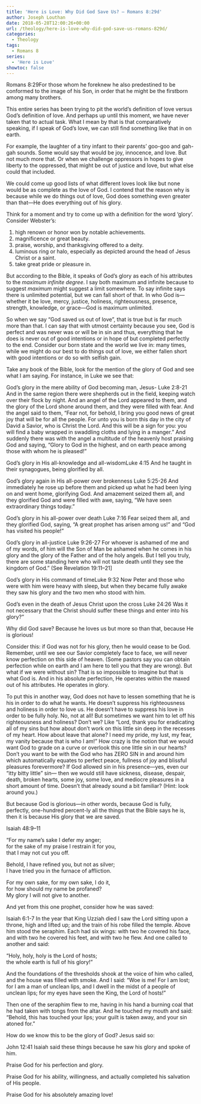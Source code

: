 ```yaml
---
title: 'Here is Love: Why Did God Save Us? – Romans 8:29d'
author: Joseph Louthan
date: 2018-05-28T12:00:26+00:00
url: /theology/here-is-love-why-did-god-save-us-romans-829d/
categories:
  - Theology
tags:
  - Romans 8
series:
  - 'Here is Love'
showtoc: false
---
```

Romans 8:29For those whom he foreknew he also predestined to be conformed to the image of his Son, in order that he might be the firstborn among many brothers. 

This entire series has been trying to pit the world’s definition of love versus God’s definition of love. And perhaps up until this moment, we have never taken that to actual task. What I mean by that is that comparatively speaking, if I speak of God’s love, we can still find something like that in on earth.

For example, the laughter of a tiny infant to their parents’ goo-goo and gah-gah sounds. Some would say that would be joy, innocence, and love. But not much more that. Or when we challenge oppressors in hopes to give liberty to the oppressed, that might be out of justice and love, but what else could that included.

We could come up good lists of what different loves look like but none would be as complete as the love of God. I contend that the reason why is because while we do things out of love, God does something even greater than that—He does everything out of his glory.

Think for a moment and try to come up with a definition for the word ‘glory’. Consider Webster’s:

<ol class="ol1">
  <li class="li1">
    high renown or honor won by notable achievements.
  </li>
  <li class="li1">
    magnificence or great beauty.
  </li>
  <li class="li1">
    praise, worship, and thanksgiving offered to a deity.
  </li>
  <li class="li1">
    luminous ring or halo, especially as depicted around the head of Jesus Christ or a saint.
  </li>
  <li class="li1">
    take great pride or pleasure in.
  </li>
</ol>

But according to the Bible, it speaks of God’s glory as each of his attributes to the *maximum infinite degree*. I say both maximum and infinite because to suggest *maximum* might suggest a limit somewhere. To say infinite says there is unlimited potential, but we can fall short of that. In who God is—whether it be love, mercy, justice, holiness, righteousness, presence, strength, knowledge, or grace—God is maximum unlimited.

So when we say “God saved us out of love”, that is true but is far much more than that. I can say that with utmost certainty because you see, God is perfect and was never was or will be in sin and thus, everything that he does is never out of good intentions or in hope of but completed perfectly to the end. Consider our born state and the world we live in: many times, while we might do our best to do things out of love, we either fallen short with good intentions or do so with selfish gain.

Take any book of the Bible, look for the mention of the glory of God and see what I am saying. For instance, in Luke we see that:

God’s glory in the mere ability of God becoming man, Jesus- Luke 2:8-21 And in the same region there were shepherds out in the field, keeping watch over their flock by night. And an angel of the Lord appeared to them, and the glory of the Lord shone around them, and they were filled with fear. And the angel said to them, “Fear not, for behold, I bring you good news of great joy that will be for all the people. For unto you is born this day in the city of David a Savior, who is Christ the Lord. And this will be a sign for you: you will find a baby wrapped in swaddling cloths and lying in a manger.” And suddenly there was with the angel a multitude of the heavenly host praising God and saying, “Glory to God in the highest, and on earth peace among those with whom he is pleased!”

God’s glory in His all-knowledge and all-wisdomLuke 4:15 And he taught in their synagogues, being glorified by all.

God’s glory again in His all-power over brokenness Luke 5:25-26 And immediately he rose up before them and picked up what he had been lying on and went home, glorifying God. And amazement seized them all, and they glorified God and were filled with awe, saying, “We have seen extraordinary things today.”

God’s glory in his all-power over death Luke 7:16 Fear seized them all, and they glorified God, saying, “A great prophet has arisen among us!” and “God has visited his people!”

God’s glory in all-justice Luke 9:26-27 For whoever is ashamed of me and of my words, of him will the Son of Man be ashamed when he comes in his glory and the glory of the Father and of the holy angels. But I tell you truly, there are some standing here who will not taste death until they see the kingdom of God.” (See Revelation 19:11–21]

God’s glory in His command of timeLuke 9:32 Now Peter and those who were with him were heavy with sleep, but when they became fully awake they saw his glory and the two men who stood with him.

God’s even in the death of Jesus Christ upon the cross Luke 24:26 Was it not necessary that the Christ should suffer these things and enter into his glory?”

Why did God save? Because he loves us but more so than that, because He is glorious!

Consider this: if God was not for his glory, then he would cease to be God. Remember, until we see our Savior completely face to face, we will never know perfection on this side of heaven. (Some pastors say you can obtain perfection while on earth and I am here to tell you that they are wrong). But what if we were without sin? That is so impossible to imagine but that is what God is. And in his absolute perfection, He operates within the maxed out of his attributes. He operates in glory.

To put this in another way, God does not have to lessen something that he is his in order to do what he wants. He doesn’t suppress his righteousness and holiness in order to love us. He doesn’t have to suppress his love in order to be fully holy. No, not at all! But sometimes we want him to let off his righteousness and holiness? Don’t we? Like “Lord, thank you for eradicating all of my sins but how about don’t work on this little sin deep in the recesses of my heart. How about leave that alone? I need my pride, my lust, my fear, my vanity because that is who I am!” How crazy is the notion that we would want God to grade on a curve or overlook this one little sin in our hearts? Don’t you want to be with the God who has ZERO SIN in and around him which automatically equates to perfect peace, fullness of joy and blissful pleasures forevermore? If God allowed sin in his presence—yes, even our “itty bitty little” sin— then we would still have sickness, disease, despair, death, broken hearts, some joy, some love, and mediocre pleasures in a short amount of time. Doesn’t that already sound a bit familiar? (Hint: look around you.)

But because God is glorious—in other words, because God is fully, perfectly, one-hundred percent-ly all the things that the Bible says he is, then it is because His glory that we are saved.

Isaiah 48:9–11

“For my name’s sake I defer my anger;<br /> for the sake of my praise I restrain it for you,<br /> that I may not cut you off.

Behold, I have refined you, but not as silver;<br /> I have tried you in the furnace of affliction.

For my own sake, for my own sake, I do it,<br /> for how should my name be profaned?<br /> My glory I will not give to another.

And yet from this one prophet, consider how he was saved:

Isaiah 6:1-7 In the year that King Uzziah died I saw the Lord sitting upon a throne, high and lifted up; and the train of his robe filled the temple. Above him stood the seraphim. Each had six wings: with two he covered his face, and with two he covered his feet, and with two he flew. And one called to another and said:

“Holy, holy, holy is the Lord of hosts;<br /> the whole earth is full of his glory!”

And the foundations of the thresholds shook at the voice of him who called, and the house was filled with smoke. And I said: “Woe is me! For I am lost; for I am a man of unclean lips, and I dwell in the midst of a people of unclean lips; for my eyes have seen the King, the Lord of hosts!”

Then one of the seraphim flew to me, having in his hand a burning coal that he had taken with tongs from the altar. And he touched my mouth and said: “Behold, this has touched your lips; your guilt is taken away, and your sin atoned for.”

How do we know this to be the glory of God? Jesus said so:

John 12:41 Isaiah said these things because he saw his glory and spoke of him.

Praise God for his perfection and glory.

Praise God for his ability, willingness, and actually completed his salvation of His people.

Praise God for his absolutely amazing love!